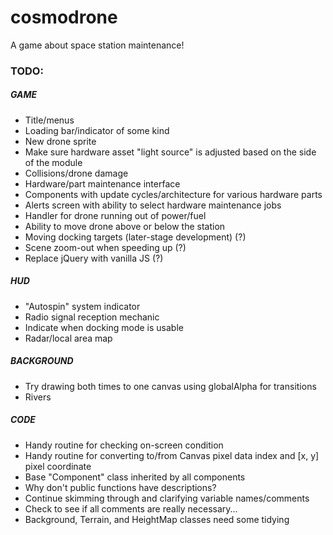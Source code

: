 # cosmodrone
A game about space station maintenance!

### TODO:

##### GAME
* Title/menus
* Loading bar/indicator of some kind
* New drone sprite
* Make sure hardware asset "light source" is adjusted based on the side of the module
* Collisions/drone damage
* Hardware/part maintenance interface
* Components with update cycles/architecture for various hardware parts
* Alerts screen with ability to select hardware maintenance jobs
* Handler for drone running out of power/fuel
* Ability to move drone above or below the station
* Moving docking targets (later-stage development) (?)
* Scene zoom-out when speeding up (?)
* Replace jQuery with vanilla JS (?)

##### HUD
* "Autospin" system indicator
* Radio signal reception mechanic
* Indicate when docking mode is usable
* Radar/local area map

##### BACKGROUND
* Try drawing both times to one canvas using globalAlpha for transitions
* Rivers

##### CODE
* Handy routine for checking on-screen condition
* Handy routine for converting to/from Canvas pixel data index and [x, y] pixel coordinate
* Base "Component" class inherited by all components
* Why don't public functions have descriptions?
* Continue skimming through and clarifying variable names/comments
* Check to see if all comments are really necessary...
* Background, Terrain, and HeightMap classes need some tidying